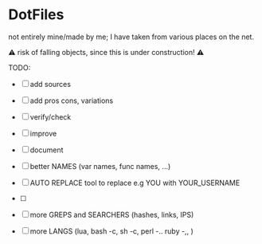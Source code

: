 # DotFiles

not entirely mine/made by me; I have taken from various places on the net.

:warning: risk of falling objects, since this is under construction! :warning:





TODO:
- [ ] add sources
- [ ] add pros cons, variations
- [ ] verify/check
- [ ] improve
- [ ] document
- [ ] better NAMES (var names, func names, ...)
- [ ] AUTO REPLACE tool to replace e.g YOU with YOUR_USERNAME
- [ ] 
- [ ] more GREPS and SEARCHERS (hashes, links, IPS)
- [ ] more LANGS (lua, bash -c, sh -c, perl -..  ruby -,,  )


